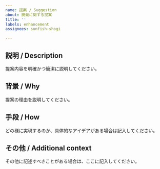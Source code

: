 ```yaml
---
name: 提案 / Suggestion
about: 開発に関する提案
title: ''
labels: enhancement
assignees: sunfish-shogi

---
```


## 説明 /  Description

提案内容を明確かつ簡潔に説明してください。

## 背景 / Why

提案の理由を説明してください。

## 手段 / How

どの様に実現するのか、具体的なアイデアがある場合は記入してください。

## その他 / Additional context

その他に記述すべきことがある場合は、ここに記入してください。
